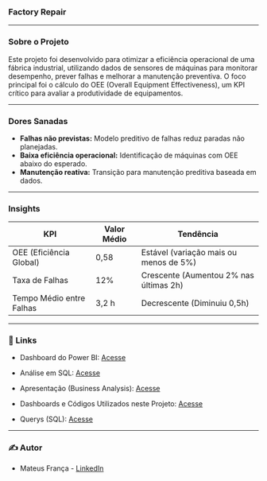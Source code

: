 ### Factory Repair

<hr>

### Sobre o Projeto

Este projeto foi desenvolvido para otimizar a eficiência operacional de uma fábrica industrial, utilizando dados de sensores de máquinas para monitorar desempenho, prever falhas e melhorar a manutenção preventiva. O foco principal foi o cálculo do OEE (Overall Equipment Effectiveness), um KPI crítico para avaliar a produtividade de equipamentos.

<hr>

### Dores Sanadas

- <b>Falhas não previstas:</b> Modelo preditivo de falhas reduz paradas não planejadas.
- <b>Baixa eficiência operacional:</b> Identificação de máquinas com OEE abaixo do esperado.
- <b>Manutenção reativa:</b> Transição para manutenção preditiva baseada em dados.

<hr>

### Insights

<table>
  <thead>
    <tr>
      <th>KPI</th>
      <th>Valor Médio</th>
      <th>Tendência</th>
    </tr>
  </thead>
  <tbody>
    <tr>
      <td>OEE (Eficiência Global)</td>
      <td>0,58</td>
      <td>Estável (variação mais ou menos de 5%)</td>
    </tr>
    <tr>
      <td>Taxa de Falhas</td>
      <td>12%</td>
      <td>Crescente (Aumentou 2% nas últimas 2h)</td>
    </tr>
    <tr>
      <td>Tempo Médio entre Falhas</td>
      <td>3,2 h</td>
      <td>Decrescente (Diminuiu 0,5h)</td>
    </tr>
  </tbody>
</table>

<hr>

### 🔗 Links

- Dashboard do Power BI: <a href="https://app.powerbi.com/view?r=eyJrIjoiOTNmM2E2MGYtMTdiOC00MGY2LTk1ZDgtODk3OWY0ZGZhZWZhIiwidCI6IjBjM2IyYzljLWVlYTctNDJlZi04YTYzLTcwOWIyNjU5NzYxOCJ9">Acesse</a>

- Análise em SQL: <a href="https://github.com/RastaDados/Factory_Repair/blob/main/An%C3%A1lise%20com%20SQL.md">Acesse</a>

- Apresentação (Business Analysis): <a href="https://github.com/RastaDados/Factory_Repair/blob/main/An%C3%A1lise%20de%20Mercado.md">Acesse</a>

- Dashboards e Códigos Utilizados neste Projeto: <a href="https://github.com/RastaDados/Factory_Repair/tree/main/Dashboards">Acesse</a>

- Querys (SQL): <a href="https://github.com/RastaDados/Factory_Repair/tree/main/Querys">Acesse</a>
<hr>

### ✍️ Autor

- Mateus França - <a href="https://www.linkedin.com/in/mateus-fran%C3%A7a-775b57113/">LinkedIn</a>
